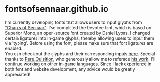 # fontsofsennaar.github.io
I'm currently developing fonts that allows users to input glyphs from   ["Chants of Sennaar"](https://www.focus-entmt.com/en/games/chants-of-sennaar).
I've completed the Devotee font, which is based on Superior Mono, an open-source font created by Daniel Lyons.
I changed certain ligatures into in-game glyphs, thereby allowing users to input them via 'typing'. Before using the font, please make sure that font ligatures are enabled. 
<br>
You can check out the glyphs and their corresponding inputs [here](https://fontsofsennaar.github.io/html/devotee). Special thanks to [Pere_Quisition](https://www.reddit.com/user/Pere_Quisition/), who generously allow me to refernce [his work](https://www.reddit.com/r/ChantsofSennaar/comments/1743ig8/i_sorted_all_the_glyphs_in_a_dictionary).
I'll continue working on other in-game languages.
Since I lack experience in both font and website development, any advice would be greatly appreciated!


